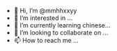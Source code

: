 - 👋 Hi, I’m @mmhhxxyy
- 👀 I’m interested in ...
- 🌱 I’m currently learning chinese...
- 💞️ I’m looking to collaborate on ...
- 📫 How to reach me ...

<!---
mmhhxxyy/mmhhxxyy is a ✨ special ✨ repository because its `README.md` (this file) appears on your GitHub profile.
You can click the Preview link to take a look at your changes.
--->
